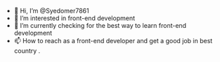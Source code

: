 - 👋 Hi, I’m @Syedomer7861
- 👀 I’m interested in front-end development
- 🌱 I’m currently checking for the best way to learn front-end development
- 📫 How to reach as a front-end developer and get a good job in best country .

<!---
Syedomer7861/Syedomer7861 is a ✨ special ✨ repository because its `README.md` (this file) appears on your GitHub profile.
You can click the Preview link to take a look at your changes.
--->
